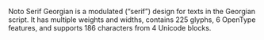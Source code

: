 Noto Serif Georgian is a modulated (“serif”) design for texts in the Georgian script. It has multiple weights and widths, contains 225 glyphs, 6 OpenType features, and supports 186 characters from 4 Unicode blocks.